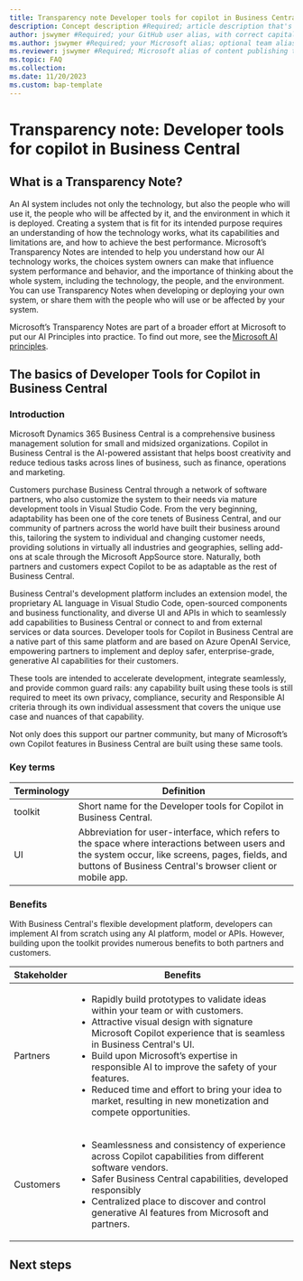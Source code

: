 ```yaml
---
title: Transparency note Developer tools for copilot in Business Central 
description: Concept description #Required; article description that's displayed in search results. Don't enclose in quotation marks. Do end with a period.
author: jswymer #Required; your GitHub user alias, with correct capitalization.
ms.author: jswymer #Required; your Microsoft alias; optional team alias.
ms.reviewer: jswymer #Required; Microsoft alias of content publishing team member.
ms.topic: FAQ
ms.collection: 
ms.date: 11/20/2023
ms.custom: bap-template
---
```


# Transparency note: Developer tools for copilot in Business Central  

## What is a Transparency Note? 

An AI system includes not only the technology, but also the people who will use it, the people who will be affected by it, and the environment in which it is deployed. Creating a system that is fit for its intended purpose requires an understanding of how the technology works, what its capabilities and limitations are, and how to achieve the best performance. Microsoft’s Transparency Notes are intended to help you understand how our AI technology works, the choices system owners can make that influence system performance and behavior, and the importance of thinking about the whole system, including the technology, the people, and the environment. You can use Transparency Notes when developing or deploying your own system, or share them with the people who will use or be affected by your system.  

Microsoft’s Transparency Notes are part of a broader effort at Microsoft to put our AI Principles into practice. To find out more, see the [Microsoft AI principles](https://www.microsoft.com/ai/responsible-ai). 

## The basics of Developer Tools for Copilot in Business Central  

### Introduction 

Microsoft Dynamics 365 Business Central is a comprehensive business management solution for small and midsized organizations. Copilot in Business Central is the AI-powered assistant that helps boost creativity and reduce tedious tasks across lines of business, such as finance, operations and marketing. 

Customers purchase Business Central through a network of software partners, who also customize the system to their needs via mature development tools in Visual Studio Code. From the very beginning, adaptability has been one of the core tenets of Business Central, and our community of partners across the world have built their business around this, tailoring the system to individual and changing customer needs, providing solutions in virtually all industries and geographies, selling add-ons at scale through the Microsoft AppSource store. Naturally, both partners and customers expect Copilot to be as adaptable as the rest of Business Central.  


Business Central's development platform includes an extension model, the proprietary AL language in Visual Studio Code, open-sourced components and business functionality, and diverse UI and APIs in which to seamlessly add capabilities to Business Central or connect to and from external services or data sources. Developer tools for Copilot in Business Central are a native part of this same platform and are based on Azure OpenAI Service, empowering partners to implement and deploy safer, enterprise-grade, generative AI capabilities for their customers. 

These tools are intended to accelerate development, integrate seamlessly, and provide common guard rails: any capability built using these tools is still required to meet its own privacy, compliance, security and Responsible AI criteria through its own individual assessment that covers the unique use case and nuances of that capability.  

Not only does this support our partner community, but many of Microsoft’s own Copilot features in Business Central are built using these same tools. 

### Key terms


|Terminology|Definition|
|-|-|
|toolkit|Short name for the Developer tools for Copilot in Business Central.|
|UI|Abbreviation for user-interface, which refers to the space where interactions between users and the system occur, like screens, pages, fields, and buttons of Business Central's browser client or mobile app.|

### Benefits 

With Business Central's flexible development platform, developers can implement AI from scratch using any AI platform, model or APIs. However, building upon the toolkit provides numerous benefits to both partners and customers. 

|Stakeholder|Benefits|
|-|-|
|Partners|<ul><li>Rapidly build prototypes to validate ideas within your team or with customers.</li><li>Attractive visual design with signature Microsoft Copilot experience that is seamless in Business Central's UI. </li><li>Build upon Microsoft’s expertise in responsible AI to improve the safety of your features. </li><li>Reduced time and effort to bring your idea to market, resulting in new monetization and compete opportunities. </li></ul>|
|Customers|<ul><li>Seamlessness and consistency of experience across Copilot capabilities from different software vendors.</li><li>Safer Business Central capabilities, developed responsibly  </li><li>Centralized place to discover and control generative AI features from Microsoft and partners. </li></ul>|



## Next steps

<!--Remove all the comments in this template before you sign-off or merge to the main branch.-->

